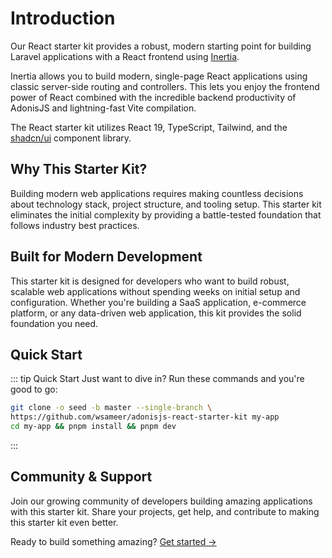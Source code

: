 # Introduction 
Our React starter kit provides a robust, modern starting point for building Laravel applications with a React frontend using  [Inertia](https://inertiajs.com/).

Inertia allows you to build modern, single-page React applications using classic server-side routing and controllers. This lets you enjoy the frontend power of React combined with the incredible backend productivity of AdonisJS and lightning-fast Vite compilation.

The React starter kit utilizes React 19, TypeScript, Tailwind, and the  [shadcn/ui](https://ui.shadcn.com/)  component library.

## Why This Starter Kit?
Building modern web applications requires making countless decisions about technology stack, project structure, and tooling setup. This starter kit eliminates the initial complexity by providing a battle-tested foundation that follows industry best practices.

## Built for Modern Development
This starter kit is designed for developers who want to build robust, scalable web applications without spending weeks on initial setup and configuration. Whether you're building a SaaS application, e-commerce platform, or any data-driven web application, this kit provides the solid foundation you need.

## Quick Start
::: tip Quick Start
Just want to dive in? Run these commands and you're good to go:
```bash
git clone -o seed -b master --single-branch \
https://github.com/wsameer/adonisjs-react-starter-kit my-app
cd my-app && pnpm install && pnpm dev
```
:::

## Community & Support
Join our growing community of developers building amazing applications with this starter kit. Share your projects, get help, and contribute to making this starter kit even better.

Ready to build something amazing? [Get started ->](./get-started/installation)